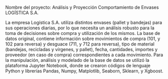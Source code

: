 Nombre del proyecto: Análisis y Proyección Comportamiento de Envases LOGÍSTICA S.A.


La empresa Logística S.A. utiliza distintos envases (pallet y bandejas) para sus operaciones diarias, por lo que necesita un análisis robusto para la toma de decisiones sobre compra y utilización de los mismos. La base de datos original, contiene información sobre movimientos de compra (101, y 102 para reversa) y desguace (711, y 712 para reversa), tipo de material (bandejas, recicladas y vírgenes, y pallet), fecha, cantidades, importes y proveedor (en caso de compra) correspondientes a cada movimiento. Para la manipulación, análisis y modelado de la base de datos se utilizó la plataforma Jupyter Notebook, donde se crearon códigos de lenguaje Python y librerías Pandas, Numpy, Matplotlib, Seaborn, Sklearn, y Xgboost.
